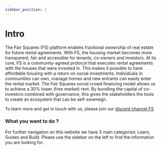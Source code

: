 ```yaml
---
sidebar_position: 1
---
```

# Intro

The Fair Squares (FS) platform enables fractional ownership of real estate for future rental agreements. With FS, the housing market becomes more transparent, fair and accessible for tenants, co-owners and investors. 
At its core, FS is a community-agreed protocol that executes rental agreements with the houses that were invested in. This makes it possible to have affordable housing with a return on social investments.
Individuals in communities can own, manage homes and new entrants can easily enter the rental market. The Fair Squares social crowd financing model allows us to achieve a 30% lower (free market) rent. By bundling the capital of co-investors combined with governance, this gives the stakeholders the tools to create an ecosystem that can be self-sovereign. 


To learn more and get in touch with us, please join our [discord channel FS](https://discord.gg/5u3dxE49V5)

### What you want to do ? 

For further navigation on this website we have 3 main categories: Learn, Guides and Build. Please use the sidebar on the left to find the information you are looking for.

